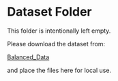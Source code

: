 # Dataset Folder

This folder is intentionally left empty.

Please download the dataset from:

[Balanced_Data]([https://drive.google.com/file/d/17iUtm5h_VPhPcTnvcZ8JL5I8i0740FEg/view?usp=sharing])

and place the files here for local use.

